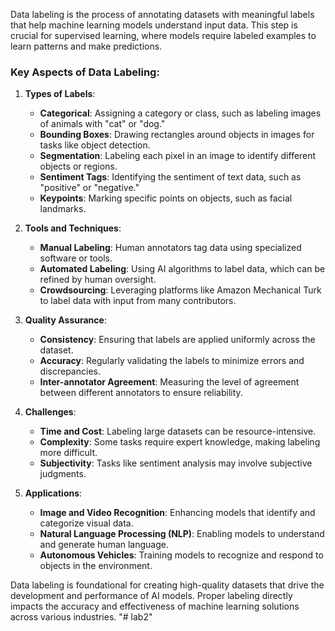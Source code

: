 Data labeling is the process of annotating datasets with meaningful labels that help machine learning models understand input data. This step is crucial for supervised learning, where models require labeled examples to learn patterns and make predictions.

### Key Aspects of Data Labeling:

1. **Types of Labels**:
   - **Categorical**: Assigning a category or class, such as labeling images of animals with "cat" or "dog."
   - **Bounding Boxes**: Drawing rectangles around objects in images for tasks like object detection.
   - **Segmentation**: Labeling each pixel in an image to identify different objects or regions.
   - **Sentiment Tags**: Identifying the sentiment of text data, such as "positive" or "negative."
   - **Keypoints**: Marking specific points on objects, such as facial landmarks.

2. **Tools and Techniques**:
   - **Manual Labeling**: Human annotators tag data using specialized software or tools.
   - **Automated Labeling**: Using AI algorithms to label data, which can be refined by human oversight.
   - **Crowdsourcing**: Leveraging platforms like Amazon Mechanical Turk to label data with input from many contributors.

3. **Quality Assurance**:
   - **Consistency**: Ensuring that labels are applied uniformly across the dataset.
   - **Accuracy**: Regularly validating the labels to minimize errors and discrepancies.
   - **Inter-annotator Agreement**: Measuring the level of agreement between different annotators to ensure reliability.

4. **Challenges**:
   - **Time and Cost**: Labeling large datasets can be resource-intensive.
   - **Complexity**: Some tasks require expert knowledge, making labeling more difficult.
   - **Subjectivity**: Tasks like sentiment analysis may involve subjective judgments.

5. **Applications**:
   - **Image and Video Recognition**: Enhancing models that identify and categorize visual data.
   - **Natural Language Processing (NLP)**: Enabling models to understand and generate human language.
   - **Autonomous Vehicles**: Training models to recognize and respond to objects in the environment.

Data labeling is foundational for creating high-quality datasets that drive the development and performance of AI models. Proper labeling directly impacts the accuracy and effectiveness of machine learning solutions across various industries.
"# lab2" 
